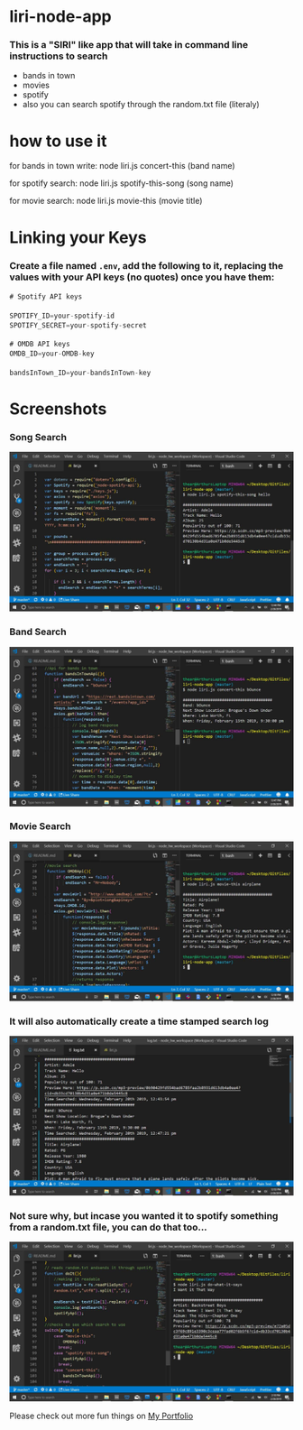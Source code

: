 # liri-node-app

### This is a "SIRI" like app that will take in command line instructions to search 
* bands in town
* movies
* spotify
* also you can search spotify through the random.txt file (literaly)

# how to use it

for bands in town write: node liri.js concert-this (band name)

for spotify search: node liri.js spotify-this-song (song name)

for movie search: node liri.js movie-this (movie title)

# Linking your Keys

### Create a file named `.env`, add the following to it, replacing the values with your API keys (no quotes) once you have them:

```js
# Spotify API keys

SPOTIFY_ID=your-spotify-id
SPOTIFY_SECRET=your-spotify-secret

# OMDB API keys
OMDB_ID=your-OMDB-key

bandsInTown_ID=your-bandsInTown-key

```

# Screenshots

### Song Search

![spotify-this-song](./Screenshots_Videos/Spotify.jpg)

### Band Search

![concert-this](./Screenshots_Videos/concert-this.jpg)

### Movie Search

![movie-this](./Screenshots_Videos/movie-this.jpg)

### It will also automatically create a time stamped search log

![Searh Log](./Screenshots_Videos/SearchLog.jpg)

### Not sure why, but incase you wanted it to spotify something from a random.txt file, you can do that too...

![Searh Log](./Screenshots_Videos/do-what-it-says.jpg)

Please check out more fun things on [My Portfolio](https://theartofnoise.github.io/Bootstrap-Portfolio/)
